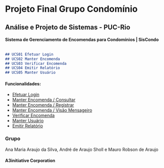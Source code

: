 # Projeto Final Grupo Condomínio

## Análise e Projeto de Sistemas - PUC-Rio

#### Sistema de Gerenciamento de Encomendas para Condomínios | SisCondo

```markdown

## UCS01 Efetuar Login
## UCS02 Manter Encomenda
## UCS03 Verificar Encomenda
## UCS04 Emitir Relatório
## UCS05 Manter Usuário

```

#### Funcionalidades:
- [Efetuar Login](https://a3initiative.github.io/projeto/efetuarLogin.html) 
- [Manter Encomenda / Consultar](https://a3initiative.github.io/projeto/manterEncomenda_consultar.html) 
- [Manter Encomenda / Registrar](https://a3initiative.github.io/projeto/manterEncomenda_registrar.html)
- [Manter Encomenda / Visão Mensageiro](https://a3initiative.github.io/projeto/manterEncomenda_mensageiro.html)
- [Verificar Encomenda](https://a3initiative.github.io/projeto/verificarEncomenda.html)
- [Manter Usuário](https://a3initiative.github.io/projeto/manterUsuario.html)
- [Emitir Relatório](https://a3initiative.github.io/projeto/emitirRelatorio.html)

### Grupo

Ana Maria Araujo da Silva, André de Araujo Sholl e Mauro Robson de Araujo

#### A3initiative Corporation
